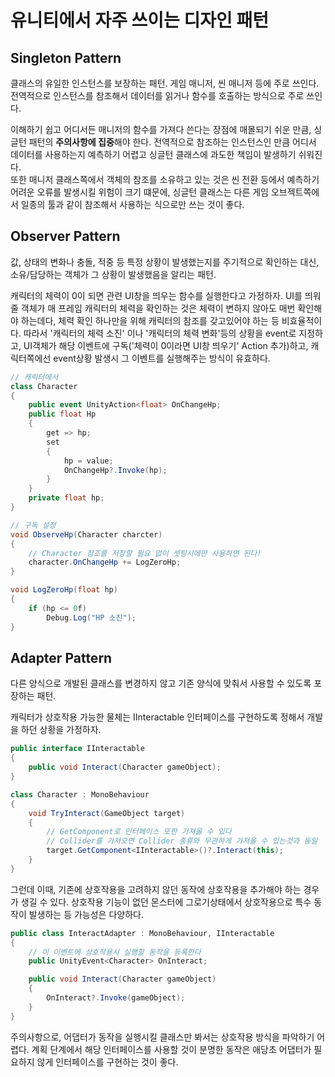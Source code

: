 # 유니티에서 자주 쓰이는 디자인 패턴

## Singleton Pattern

클래스의 유일한 인스턴스를 보장하는 패턴. 게임 매니저, 씬 매니저 등에 주로 쓰인다. 전역적으로 인스턴스를 참조해서 데이터를 읽거나 함수를 호출하는 방식으로 주로 쓰인다.

이해하기 쉽고 어디서든 매니저의 함수를 가져다 쓴다는 장점에 매몰되기 쉬운 만큼, 싱글턴 패턴의 **주의사항에 집중**해야 한다. 전역적으로 참조하는 인스턴스인 만큼 어디서 데이터를 사용하는지 예측하기 어렵고 싱글턴 클래스에 과도한 책임이 발생하기 쉬워진다.  
또한 매니저 클래스쪽에서 객체의 참조를 소유하고 있는 것은 씬 전환 등에서 예측하기 어려운 오류를 발생시킬 위험이 크기 떄문에, 싱글턴 클래스는 다른 게임 오브젝트쪽에서 일종의 툴과 같이 참조해서 사용하는 식으로만 쓰는 것이 좋다.

## Observer Pattern

값, 상태의 변화나 충돌, 적중 등 특정 상황이 발생했는지를 주기적으로 확인하는 대신, 소유/담당하는 객체가 그 상황이 발생했음을 알리는 패턴.

캐릭터의 체력이 0이 되면 관련 UI창을 띄우는 함수를 실행한다고 가정하자. UI를 띄워줄 객체가 매 프레임 캐릭터의 체력을 확인하는 것은 체력이 변하지 않아도 매번 확인해야 하는데다, 체력 확인 하나만을 위해 캐릭터의 참조를 갖고있어야 하는 등 비효율적이다. 따라서 '캐릭터의 체력 소진' 이나 '캐릭터의 체력 변화'등의 상황을 event로 지정하고, UI객체가 해당 이벤트에 구독('체력이 0이라면 UI창 띄우기' Action 추가)하고, 캐릭터쪽에선 event상황 발생시 그 이벤트를 실행해주는 방식이 유효하다.

```C#
// 캐릭터에서
class Character
{
    public event UnityAction<float> OnChangeHp;
    public float Hp
    {
        get => hp;
        set
        {
            hp = value;
            OnChangeHp?.Invoke(hp);
        }
    }
    private float hp;
}
```

```C#
// 구독 설정
void ObserveHp(Character charcter)
{
    // Character 참조를 저장할 필요 없이 셋팅시에만 사용하면 된다!
    character.OnChangeHp += LogZeroHp;
}

void LogZeroHp(float hp)
{
    if (hp <= 0f)
        Debug.Log("HP 소진");
}
```

## Adapter Pattern

다른 양식으로 개발된 클래스를 변경하지 않고 기존 양식에 맞춰서 사용할 수 있도록 포장하는 패턴.

캐릭터가 상호작용 가능한 물체는 IInteractable 인터페이스를 구현하도록 정해서 개발을 하던 상황을 가정하자.

```C#
public interface IInteractable
{
    public void Interact(Character gameObject);
}

class Character : MonoBehaviour
{
    void TryInteract(GameObject target)
    {
        // GetComponent로 인터페이스 또한 가져올 수 있다
        // Collider를 가져오면 Collider 종류와 무관하게 가져올 수 있는것과 동일
        target.GetComponent<IInteractable>()?.Interact(this);
    }
}
```

그런데 이때, 기존에 상호작용을 고려하지 않던 동작에 상호작용을 추가해야 하는 경우가 생길 수 있다. 상호작용 기능이 없던 몬스터에 그로기상태에서 상호작용으로 특수 동작이 발생하는 등 가능성은 다양하다.

```C#
public class InteractAdapter : MonoBehaviour, IInteractable
{
    // 이 이벤트에 상호작용시 실행할 동작을 등록한다
    public UnityEvent<Character> OnInteract;

    public void Interact(Character gameObject)
    {
        OnInteract?.Invoke(gameObject);
    }
}
```

주의사항으로, 어댑터가 동작을 실행시킬 클래스만 봐서는 상호작용 방식을 파악하기 어렵다. 계획 단계에서 해당 인터페이스를 사용할 것이 분명한 동작은 애당초 어댑터가 필요하지 않게 인터페이스를 구현하는 것이 좋다.
